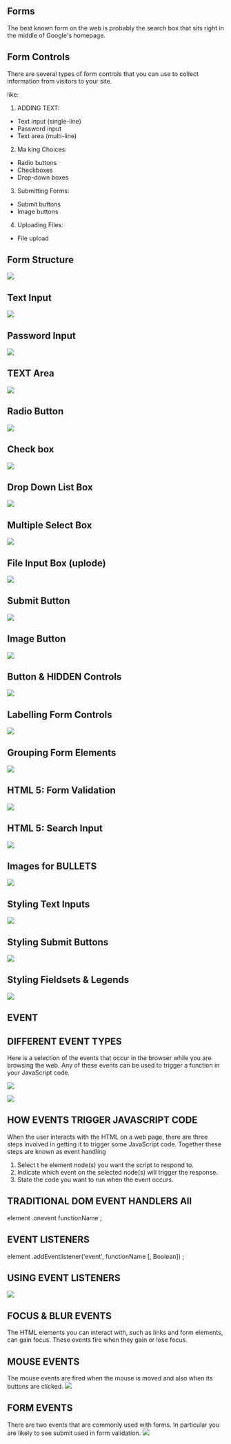 ## Forms

The best known form on the web is probably the search box that sits right in the middle of Google's homepage.


## Form Controls

There are several types of form controls that you can use to collect information from visitors to your site.

like: 
1. ADDING TEXT:
* Text input (single-line)
* Password input
* Text area (multi-line)
2. Ma king Choices:
* Radio buttons
* Checkboxes
* Drop-down boxes
3. Submitting Forms:
* Submit buttons
* Image buttons
4. Uploading Files:
* File upload


## Form Structure
![](img/53.PNG)

## Text Input

![](img/54.PNG)

## Password Input
![](img/55.PNG)

## TEXT Area

![](img/56.PNG)

## Radio Button

![](img/57.PNG)

## Check box
![](img/58.PNG)

## Drop Down List Box

![](img/59.PNG)

## Multiple Select Box
![](img/60.PNG)

## File Input Box (uplode)
![](img/61.PNG)

## Submit Button
![](img/62.PNG)

## Image Button

![](img/63.PNG)

## Button & HIDDEN Controls
![](img/64.PNG)

## Labelling Form Controls

![](img/65.PNG)

## Grouping Form Elements

![](img/66.PNG)

## HTML 5: Form Validation

![](img/67.PNG)

## HTML 5: Search Input

![](img/68.PNG)

## Images for BULLETS
![](img/69.PNG)

## Styling Text Inputs
![](img/70.PNG)

## Styling Submit Buttons
![](img/71.PNG)
## Styling Fieldsets & Legends

![](img/72.PNG)

## EVENT

## DIFFERENT EVENT TYPES

Here is a selection of the events that occur in the browser while you are browsing the web. Any of these events can be used to trigger a function in your JavaScript code.

![](img/73.PNG)

![](img/74.PNG)

## HOW EVENTS TRIGGER JAVASCRIPT CODE
When the user interacts with the HTML on a web page, there are three
steps involved in getting it to trigger some JavaScript code.
Together these steps are known as event handling

1. Select t he element node(s) you want the script to respond to.
2. Indicate which event on the selected node(s) will trigger the response.
3. State the code you want to run when the event occurs.

## TRADITIONAL DOM EVENT HANDLERS All


element .onevent functionName ;

## EVENT LISTENERS 

element .addEventlistener('event', functionName [, Boolean]) ;


## USING EVENT LISTENERS

![](img/75.PNG)

## FOCUS & BLUR EVENTS

The HTML elements you can interact with, such as links and form elements, can gain focus. These events fire when they gain or lose focus.

## MOUSE EVENTS
The mouse events are fired when the mouse is moved and also when its buttons are clicked.
![](img/76.PNG)

## FORM EVENTS

There are two events that are commonly used with forms. In particular you are likely to see submit used in form validation.
![](img/77.PNG)

















